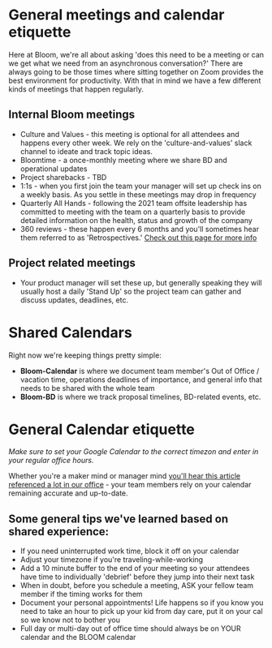 # General meetings and calendar etiquette
Here at Bloom, we're all about asking 'does this need to be a meeting or can we get what we need from an asynchronous conversation?' There are always going to be those times where sitting together on Zoom provides the best environment for productivity. 
With that in mind we have a few different kinds of meetings that happen regularly. 

## Internal Bloom meetings
* Culture and Values - this meeting is optional for all attendees and happens every other week. We rely on the 'culture-and-values' slack channel to ideate and track topic ideas. 
* Bloomtime - a once-monthly meeting where we share BD and operational updates
* Project sharebacks - TBD
* 1:1s - when you first join the team your manager will set up check ins on a weekly basis. As you settle in these meetings may drop in frequency
* Quarterly All Hands - following the 2021 team offsite leadership has committed to meeting with the team on a quarterly basis to provide detailed information on the health, status and growth of the company
* 360 reviews - these happen every 6 months and you'll sometimes hear them referred to as 'Retrospectives.' [Check out this page for more info](https://bloom-handbook.readthedocs.io/en/latest/03-policies/360-reviews/)

## Project related meetings
* Your product manager will set these up, but generally speaking they will usually host a daily 'Stand Up' so the project team can gather and discuss updates, deadlines, etc. 

# Shared Calendars
Right now we're keeping things pretty simple:

* **Bloom-Calendar** is where we document team member's Out of Office / vacation time, operations deadlines of importance, and general info that needs to be shared with the whole team
* **Bloom-BD** is where we track proposal timelines, BD-related events, etc. 

# General Calendar etiquette
*Make sure to set your Google Calendar to the correct timezon and enter in your regular office hours.*

Whether you're a maker mind or manager mind [you'll hear this article referenced a lot in our office](https://medium.com/coaching-notes/maker-mind-vs-manager-mind-f4e01d294d34) - your team members rely on your calendar remaining accurate and up-to-date.

## Some general tips we've learned based on shared experience:
* If you need uninterrupted work time, block it off on your calendar
* Adjust your timezone if you're traveling-while-working
* Add a 10 minute buffer to the end of your meeting so your attendees have time to individually 'debrief' before they jump into their next task
* When in doubt, before you schedule a meeting, ASK your fellow team member if the timing works for them 
* Document your personal appointments! Life happens so if you know you need to take an hour to pick up your kid from day care, put it on your cal so we know not to bother you
* Full day or multi-day out of office time should always be on YOUR calendar and the BLOOM calendar

